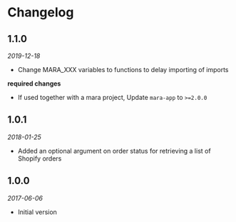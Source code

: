 # Changelog

## 1.1.0
*2019-12-18*

- Change MARA_XXX variables to functions to delay importing of imports

**required changes** 

- If used together with a mara project, Update `mara-app` to `>=2.0.0`

## 1.0.1 
*2018-01-25* 

- Added an optional argument on order status for retrieving a list of Shopify orders

## 1.0.0 
*2017-06-06* 

- Initial version
